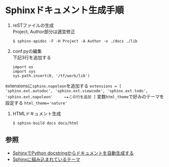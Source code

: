 # Sphinxドキュメント生成手順

1. reSTファイルの生成  
Project, Author部分は適宜修正
    ```
    $ sphinx-apidoc -F -H Project -A Author -o ./docs ./lib
    ```
1. conf.pyの編集  
下記3行を追加する
    ```
    import os
    import sys
    sys.path.insert(0, '/tf/work/lib')
    ```
extensionsに```sphinx.napoleon```を追加する
    ```
    extensions = [
        'sphinx.ext.autodoc',
        'sphinx.ext.viewcode',
        'sphinx.ext.todo',
        'sphinx.ext.napoleon'     ←★この行を追加
    ]
    ```
変数```html_theme```で好みのテーマを設定する
    ```
    html_theme='nature'
    ```
1. HTMLドキュメント生成
    ```
    $ sphinx-build docs docs/html
    ```

## 参照

* [SphinxでPython docstringからドキュメントを自動生成する](https://helve-blog.com/posts/python/sphinx-documentation/)
* [Sphinxに組み込まれているテーマ](https://water2litter.net/pisco/doc/built_in_theme.html)

